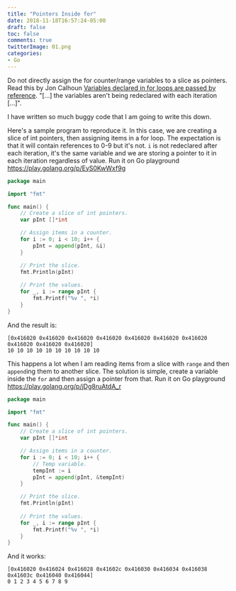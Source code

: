 ```yaml
---
title: "Pointers Inside for"
date: 2018-11-18T16:57:24-05:00
draft: false
toc: false
comments: true
twitterImage: 01.png
categories:
- Go
---
```


Do not directly assign the for counter/range variables to a slice as pointers. Read this by Jon Calhoun [Variables declared in for loops are passed by reference](https://www.calhoun.io/gotchas-and-common-mistakes-with-closures-in-go/#variables-declared-in-for-loops-are-passed-by-reference). "[...] the variables aren't being redeclared with each iteration [...]".

I have written so much buggy code that I am going to write this down.

<!--more-->

Here's a sample program to reproduce it. In this case, we are creating a slice of int pointers, then assigning items in a for loop. The expectation is that it will contain references to 0-9 but it's not. `i` is not redeclared after each iteration, it's the same variable and we are storing a pointer to it in each iteration regardless of value. Run it on Go playground https://play.golang.org/p/EyS0KwWxf9g

``` go
package main

import "fmt"

func main() {
    // Create a slice of int pointers.
	var pInt []*int

    // Assign items in a counter.
	for i := 0; i < 10; i++ {
		pInt = append(pInt, &i)
	}

    // Print the slice.
	fmt.Println(pInt)
    
    // Print the values.
	for _, i := range pInt {
		fmt.Printf("%v ", *i)
	}
}
```

And the result is:

```
[0x416020 0x416020 0x416020 0x416020 0x416020 0x416020 0x416020 0x416020 0x416020 0x416020]
10 10 10 10 10 10 10 10 10 10 
```

This happens a lot when I am reading items from a slice with `range` and then `append`ing them to another slice. The solution is simple, create a  variable inside the `for` and then assign a pointer from that. Run it on Go playground https://play.golang.org/p/jDg8ruAtdA_r

``` go
package main

import "fmt"

func main() {
    // Create a slice of int pointers.
	var pInt []*int

    // Assign items in a counter.
	for i := 0; i < 10; i++ {
		// Temp variable.
		tempInt := i
		pInt = append(pInt, &tempInt)
	}

    // Print the slice.
	fmt.Println(pInt)
    
    // Print the values.
	for _, i := range pInt {
		fmt.Printf("%v ", *i)
	}
}
```

And it works:

```
[0x416020 0x416024 0x416028 0x41602c 0x416030 0x416034 0x416038 0x41603c 0x416040 0x416044]
0 1 2 3 4 5 6 7 8 9 
```
